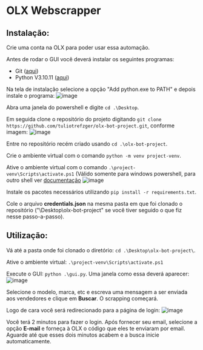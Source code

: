 # OLX Webscrapper

## Instalação:

Crie uma conta na OLX para poder usar essa automação.

Antes de rodar o GUI você deverá instalar os seguintes programas:
- Git ([aqui](https://git-scm.com/downloads))
- Python V3.10.11 ([aqui](https://www.python.org/downloads/release/python-31011/))

Na tela de instalação selecione a opção "Add python.exe to PATH" e depois instale o programa:
![image](https://github.com/tuliotrefzger/olx-bot-project/assets/51811381/ea8cf1be-2523-4acf-bf5a-1d95d6707813)

Abra uma janela do powershell e digite `cd .\Desktop`.

Em seguida clone o repositório do projeto digitando `git clone https://github.com/tuliotrefzger/olx-bot-project.git`, conforme imagem:
![image](https://github.com/tuliotrefzger/olx-bot-project/assets/51811381/583a8c6a-e2ef-49d6-a873-df7c002dc50f)

Entre no repositório recém criado usando `cd .\olx-bot-project`.

Crie o ambiente virtual com o comando `python -m venv project-venv`.

Ative o ambiente virtual com o comando `.\project-venv\Scripts\activate.ps1` (Válido somente para windows powershell, para outro shell ver [documentação](https://dev.to/shriekdj/how-to-create-and-activate-the-virtual-environment-for-python3-project-3g4l)
![image](https://github.com/tuliotrefzger/olx-bot-project/assets/51811381/32baa51a-a171-40cc-af2e-b49cb921ed62)

Instale os pacotes necessários utilizando `pip install -r requirements.txt`.

Cole o arquivo **credentials.json** na mesma pasta em que foi clonado o repositório ("\Desktop\olx-bot-project" se você tiver seguido o que fiz nesse passo-a-passo).


## Utilização:

Vá até a pasta onde foi clonado o diretório: `cd .\Desktop\olx-bot-project\`.

Ative o ambiente virtual: `.\project-venv\Scripts\activate.ps1`

Execute o GUI: `python .\gui.py`. Uma janela como essa deverá aparecer:
![image](https://github.com/tuliotrefzger/olx-bot-project/assets/51811381/fa5c1681-8db9-48a0-b595-4c56d369ce56)

Selecione o modelo, marca, etc e escreva uma mensagem a ser enviada aos vendedores e clique em **Buscar**. O scrapping começará.

Logo de cara você será redirecionado para a página de login:
![image](https://github.com/tuliotrefzger/olx-bot-project/assets/51811381/2f310143-f1f7-4566-9bf0-64c8be5add2c)

Você terá 2 minutos para fazer o login. Após fornecer seu email, selecione a opção **E-mail** e forneça à OLX o código que eles te enviaram por email. Aguarde até que esses dois minutos acabem e a busca inicie automaticamente.

